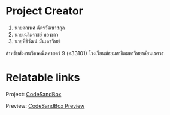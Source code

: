 # Project Creator

1. นายคณพศ ฉัตรวัฒนาสกุล
2. นายเฉลิมราชย์ ทองขาว
3. นายพิธิวัฒน์ มั่นเดชวิทย์

สำหรับส่งงานวิชาคณิตศาสตร์ 9 (ค33101) โรงเรียนมัธยมสาธิตมหาวิทยาลัยนเรศวร

# Relatable links

Project: [CodeSandBox](https://codesandbox.io/p/sandbox/sor-sai-game-y7fqvh)	

Preview: [CodeSandBox Preview](https://y7fqvh.csb.app/)
